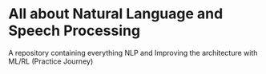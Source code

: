 # All about Natural Language and Speech Processing 
A repository containing everything NLP and Improving the architecture with ML/RL (Practice Journey)
   
                                      
